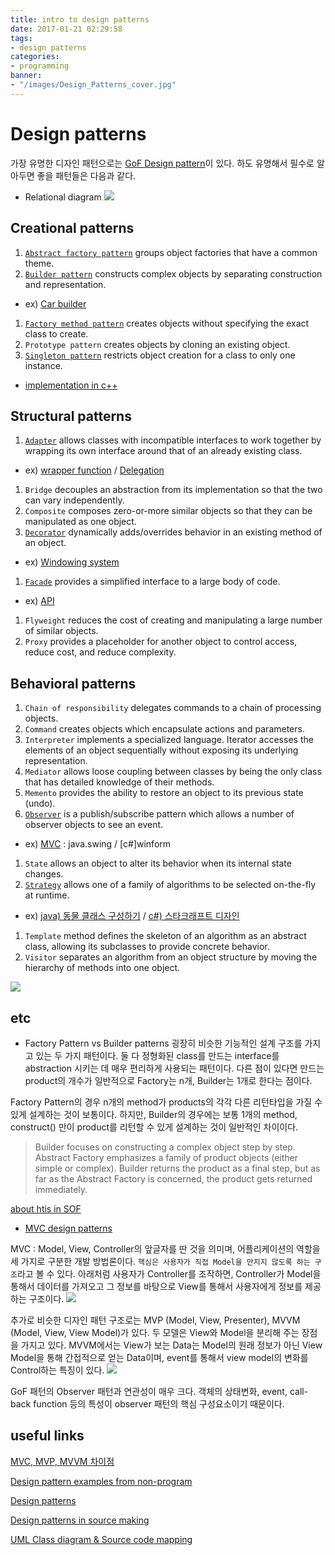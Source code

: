 ```yaml
---
title: intro to design patterns
date: 2017-01-21 02:29:58
tags:
- design patterns
categories:
- programming
banner:
- "/images/Design_Patterns_cover.jpg"
---
```

# Design patterns
가장 유명한 디자인 패턴으로는 [GoF Design pattern](https://en.wikipedia.org/wiki/Design_Patterns)이 있다. 하도 유명해서 필수로 알아두면 좋을 패턴들은 다음과 같다.

 - Relational diagram
 ![](http://www.nextree.co.kr/content/images/2016/09/--6-----------.png)

## Creational patterns
1. [`Abstract factory pattern`](https://en.wikipedia.org/wiki/Abstract_factory_pattern) groups object factories that have a common theme.
1. [`Builder pattern`](https://en.wikipedia.org/wiki/Builder_pattern) constructs complex objects by separating construction and representation.
 - ex) [Car builder](http://copynull.tistory.com/131)
1. [`Factory method pattern`](https://en.wikipedia.org/wiki/Factory_method_pattern) creates objects without specifying the exact class to create.
1. `Prototype pattern` creates objects by cloning an existing object.
1. [`Singleton pattern`](https://en.wikipedia.org/wiki/Singleton_pattern) restricts object creation for a class to only one instance.
 - [implementation in c++](https://gist.github.com/huklee/89a6730c2b1a220c733a7145ec1194ca)

## Structural patterns
1. [`Adapter`](https://en.wikipedia.org/wiki/Adapter_pattern) allows classes with incompatible interfaces to work together by wrapping its own interface around that of an already existing class.
 - ex) [wrapper function](https://en.wikipedia.org/wiki/Wrapper_function) / [Delegation](https://goo.gl/W345vm)
1. `Bridge` decouples an abstraction from its implementation so that the two can vary independently.
1. `Composite` composes zero-or-more similar objects so that they can be manipulated as one object.
1. [`Decorator`](https://en.wikipedia.org/wiki/Decorator_pattern) dynamically adds/overrides behavior in an existing method of an object.
 - ex) [Windowing system](https://en.wikipedia.org/wiki/Windowing_system)
1. [`Facade`](https://en.wikipedia.org/wiki/Facade_pattern) provides a simplified interface to a large body of code.
 - ex) [API](https://en.wikipedia.org/wiki/Application_programming_interface)
1. `Flyweight` reduces the cost of creating and manipulating a large number of similar objects.
1. `Proxy` provides a placeholder for another object to control access, reduce cost, and reduce complexity.

## Behavioral patterns
1. `Chain of responsibility` delegates commands to a chain of processing objects.
1. `Command` creates objects which encapsulate actions and parameters.
1. `Interpreter` implements a specialized language.
Iterator accesses the elements of an object sequentially without exposing its underlying representation.
1. `Mediator` allows loose coupling between classes by being the only class that has detailed knowledge of their methods.
1. `Memento` provides the ability to restore an object to its previous state (undo).
1. [`Observer`](https://en.wikipedia.org/wiki/Observer_pattern) is a publish/subscribe pattern which allows a number of observer objects to see an event.
 - ex) [MVC](https://en.wikipedia.org/wiki/Model%E2%80%93view%E2%80%93controller) : java.swing / [c#]winform
1. `State` allows an object to alter its behavior when its internal state changes.
1. [`Strategy`](https://en.wikipedia.org/wiki/Strategy_pattern) allows one of a family of algorithms to be selected on-the-fly at runtime.
 - ex) [java) 동물 클래스 구성하기](http://hyeonstorage.tistory.com/146) / [c#) 스타크래프트 디자인](http://hongjinhyeon.tistory.com/48)
1. `Template` method defines the skeleton of an algorithm as an abstract class, allowing its subclasses to provide concrete behavior.
1. `Visitor` separates an algorithm from an object structure by moving the hierarchy of methods into one object.

![](/images/GoF_full_medium.png)

## etc
 - Factory Pattern vs Builder patterns
 굉장히 비슷한 기능적인 설계 구조를 가지고 있는 두 가지 패턴이다. 둘 다 정형화된 class를 만드는 interface를 abstraction 시키는 데 매우 편리하게 사용되는 패턴이다. 다른 점이 있다면 만드는 product의 개수가 일반적으로 Factory는 n개, Builder는 1개로 한다는 점이다.

 Factory Pattern의 경우 n개의 method가 products의 각각 다른 리턴타입을 가질 수 있게 설계하는 것이 보통이다. 하지만, Builder의 경우에는 보통 1개의 method, construct() 만이 product를 리턴할 수 있게 설계하는 것이 일반적인 차이이다.

  > Builder focuses on constructing a complex object step by step. Abstract Factory emphasizes a family of product objects (either simple or complex). Builder returns the product as a final step, but as far as the Abstract Factory is concerned, the product gets returned immediately.

 [about htis in SOF](http://stackoverflow.com/questions/757743/what-is-the-difference-between-builder-design-pattern-and-factory-design-pattern)

 - [MVC design patterns](https://opentutorials.org/course/697/3828)

 MVC : Model, View, Controller의 앞글자를 딴 것을 의미며, 어플리케이션의 역할을 세 가지로 구분한 개발 방법론이다. `핵심은 사용자가 직접 Model을 만지지 않도록 하는 구조`라고 볼 수 있다. 아래처럼 사용자가 Controller를 조작하면, Controller가 Model을 통해서 데이터를 가져오고 그 정보를 바탕으로 View를 통해서 사용자에게 정보를 제공하는 구조이다.
 ![](/images/mvc_model.png)

 추가로 비슷한 디자인 패턴 구조로는 MVP (Model, View, Presenter), MVVM (Model, View,  View Model)가 있다. 두 모델은 View와 Model을 분리해 주는 장점을 가지고 있다. MVVM에서는 View가 보는 Data는 Model의 원래 정보가 아닌 View Model을 통해 간접적으로 얻는 Data이며, event를 통해서 view model의 변화를 Control하는 특징이 있다.
 ![](/images/mvc-mvp-mvvm.png)

 GoF 패턴의 Observer 패턴과 연관성이 매우 크다. 객체의 상태변화, event, call-back function 등의 특성이 observer 패턴의 핵심 구성요소이기 때문이다.

## useful links

[MVC, MVP, MVVM 차이점](http://hackersstudy.tistory.com/71)

[Design pattern examples from non-program](http://www.ccplusplus.com/2011/07/design-patterns-non-software-example.html)

[Design patterns](http://www.vincehuston.org/dp/)

[Design patterns in source making](https://sourcemaking.com/design_patterns/singleton)

[UML Class diagram & Source code mapping](http://www.nextree.co.kr/p6753/)
